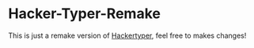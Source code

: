 # Hacker-Typer-Remake

This is just a remake version of [Hackertyper](https://hackertyper.com/), feel free to makes changes!
